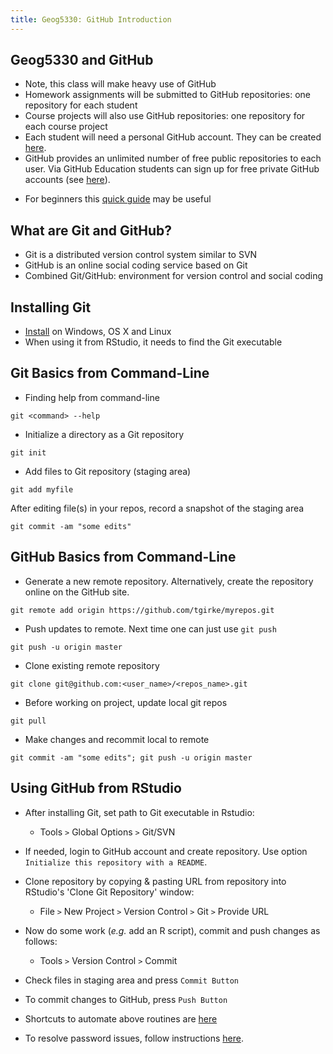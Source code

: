 ```yaml
---
title: Geog5330: GitHub Introduction
---
```


## Geog5330 and GitHub 

+ Note, this class will make heavy use of GitHub 
+ Homework assignments will be submitted to GitHub repositories: one repository for each student
+ Course projects will also use GitHub repositories: one repository for each course project 
+ Each student will need a personal GitHub account. They can be created [here](https://github.com/personal).
+ GitHub provides an unlimited number of free public repositories to each user. Via GitHub Education students can sign up for free private GitHub accounts (see [here](https://education.github.com)).
<!--
+ All private GitHub accounts required for this class will be provided by the instructor via [GitHub Classroom](https://classroom.github.com/)
-->
+ For beginners this [quick guide](https://guides.github.com/activities/hello-world/) may be useful

## What are Git and GitHub?

+ Git is a distributed version control system similar to SVN
+ GitHub is an online social coding service based on Git 
+ Combined Git/GitHub: environment for version control and social coding

## Installing Git
+ [Install](http://git-scm.com/book/en/Getting-Started-Installing-Git) on Windows, OS X and Linux
+ When using it from RStudio, it needs to find the Git executable

## Git Basics from Command-Line

+ Finding help from command-line 

`git <command> --help`

+ Initialize a directory as a Git repository

`git init`
	
+ Add files to Git repository (staging area) 

`git add myfile`

After editing file(s) in your repos, record a snapshot of the staging area 

`git commit -am "some edits"`


## GitHub Basics from Command-Line

+ Generate a new remote repository. Alternatively, create the repository online on the GitHub site.

`git remote add origin https://github.com/tgirke/myrepos.git`

+ Push updates to remote. Next time one can just use `git push`

`git push -u origin master`

+ Clone existing remote repository
    
`git clone git@github.com:<user_name>/<repos_name>.git`

+ Before working on project, update local git repos 

`git pull`

+ Make changes and recommit local to remote 

`git commit -am "some edits"; git push -u origin master`


## Using GitHub from RStudio
+ After installing Git, set path to Git executable in Rstudio: 
	+ Tools `>` Global Options `>` Git/SVN

+ If needed, login to GitHub account and create repository. Use option `Initialize this repository with a README`. 

+ Clone repository by copying & pasting URL from repository into RStudio's 'Clone Git Repository' window: 
    + File `>` New Project `>` Version Control `>` Git `>` Provide URL

+ Now do some work (_e.g._ add an R script), commit and push changes as follows: 
    + Tools `>` Version Control `>` Commit

+ Check files in staging area and press `Commit Button`

+ To commit changes to GitHub, press `Push Button`

+ Shortcuts to automate above routines are [here](https://support.rstudio.com/hc/en-us/articles/200711853-Keyboard-Shortcuts)

+ To resolve password issues, follow instructions [here](https://github.com/jennybc/stat540_2014/blob/master/seminars/seminar92_git.md). 


